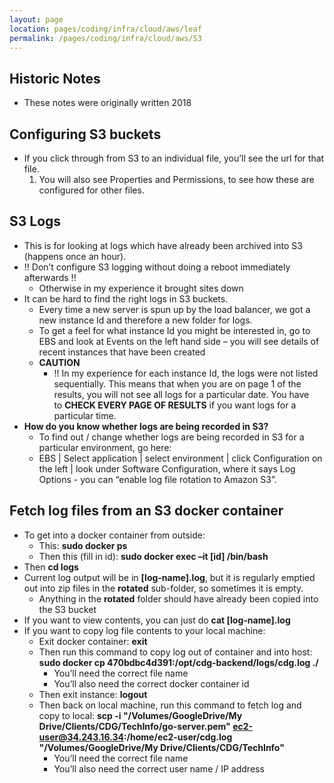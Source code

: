 ```yaml
---
layout: page
location: pages/coding/infra/cloud/aws/leaf
permalink: /pages/coding/infra/cloud/aws/S3
---
```

## Historic Notes

  - These notes were originally written 2018

## Configuring S3 buckets

  - If you click through from S3 to an individual file, you’ll see the
    url for that file.
    1.  You will also see Properties and Permissions, to see how these
        are configured for other files.

## S3 Logs

  - This is for looking at logs which have already been archived into S3
    (happens once an hour).
  - \!\! Don’t configure S3 logging without doing a reboot immediately
    afterwards \!\!
      - Otherwise in my experience it brought sites down
  - It can be hard to find the right logs in S3 buckets. 
      - Every time a new server is spun up by the load balancer, we got
        a new instance Id and therefore a new folder for logs.
      - To get a feel for what instance Id you might be interested in,
        go to EBS and look at Events on the left hand side – you will
        see details of recent instances that have been created
      - **CAUTION**
          - \!\! In my experience for each instance Id, the logs were
            not listed sequentially. This means that when you are on
            page 1 of the results, you will not see all logs for a
            particular date. You have to **CHECK EVERY PAGE OF
            RESULTS** if you want logs for a particular time.
  - **How do you know whether logs are being recorded in S3?**
      - To find out / change whether logs are being recorded in S3 for a
        particular environment, go here:
      - EBS | Select application | select environment | click
        Configuration on the left | look under Software Configuration,
        where it says Log Options - you can “enable log file rotation to
        Amazon S3”.

## Fetch log files from an S3 docker container

  - To get into a docker container from outside:
      - This: **sudo docker ps**
      - Then this (fill in id): **sudo docker exec –it \[id\]
        /bin/bash**
  - Then **cd logs**
  - Current log output will be in **\[log-name\].log**, but it is
    regularly emptied out into zip files in the **rotated** sub-folder,
    so sometimes it is empty.
      - Anything in the **rotated** folder should have already been
        copied into the S3 bucket
  - If you want to view contents, you can just do **cat
    \[log-name\].log**
  - If you want to copy log file contents to your local machine:
      - Exit docker container: **exit**
      - Then run this command to copy log out of container and into
        host: **sudo docker cp
        470bdbc4d391:/opt/cdg-backend/logs/cdg.log ./**
          - You’ll need the correct file name
          - You’ll also need the correct docker container id
      - Then exit instance: **logout**
      - Then back on local machine, run this command to fetch log and
        copy to local: **scp -i "/Volumes/GoogleDrive/My
        Drive/Clients/CDG/TechInfo/go-server.pem"
        ec2-user@34.243.16.34:/home/ec2-user/cdg.log
        "/Volumes/GoogleDrive/My Drive/Clients/CDG/TechInfo"**
          - You’ll need the correct file name
          - You’ll also need the correct user name / IP address
